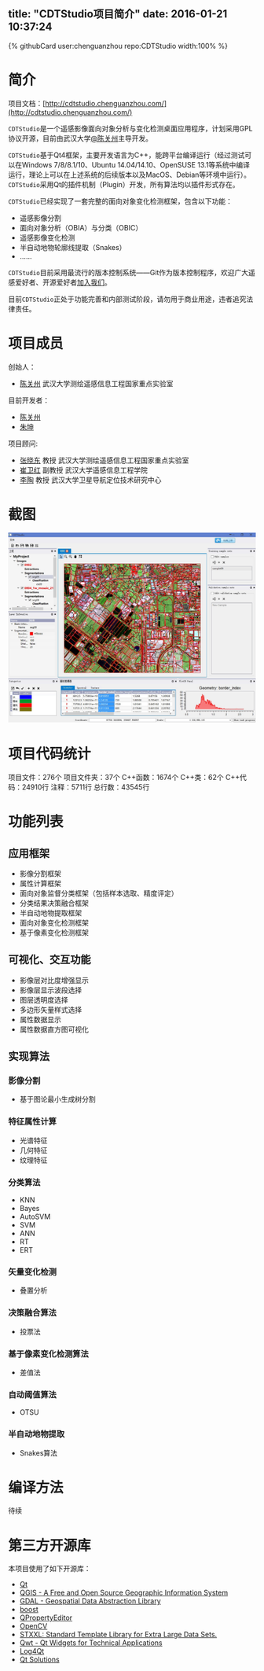title: "CDTStudio项目简介"
date: 2016-01-21 10:37:24
---
{% githubCard user:chenguanzhou repo:CDTStudio width:100% %}

简介
=================

<!-- 项目主页：[https://github.com/chenguanzhou/CDTStudio](https://github.com/chenguanzhou/CDTStudio) -->
项目文档：[http://cdtstudio.chenguanzhou.com/](http://cdtstudio.chenguanzhou.com/)

`CDTStudio`是一个遥感影像面向对象分析与变化检测桌面应用程序，计划采用GPL协议开源，目前由武汉大学[@陈关州](/about)主导开发。

`CDTStudio`基于Qt4框架，主要开发语言为C++，能跨平台编译运行（经过测试可以在Windows 7/8/8.1/10、Ubuntu 14.04/14.10、OpenSUSE 13.1等系统中编译运行，理论上可以在上述系统的后续版本以及MacOS、Debian等环境中运行）。`CDTStudio`采用Qt的插件机制（Plugin）开发，所有算法均以插件形式存在。

`CDTStudio`已经实现了一套完整的面向对象变化检测框架，包含以下功能：

* 遥感影像分割
* 面向对象分析（OBIA）与分类（OBIC）
* 遥感影像变化检测
* 半自动地物轮廓线提取（Snakes）
* ......


`CDTStudio`目前采用最流行的版本控制系统——Git作为版本控制程序，欢迎广大遥感爱好者、开源爱好者[加入我们](/cdtstudio/join.html)。

目前`CDTStudio`正处于功能完善和内部测试阶段，请勿用于商业用途，违者追究法律责任。

项目成员
=================

创始人：
* [陈关州](/about)	武汉大学测绘遥感信息工程国家重点实验室 

目前开发者：
* [陈关州](/about)
* [朱坤](https://cveo.github.io/members/zhukun)

项目顾问:
* [张晓东](https://cveo.github.io)	教授   武汉大学测绘遥感信息工程国家重点实验室
* [崔卫红](https://rsiecd.github.io/)	副教授 武汉大学遥感信息工程学院
* [李陶](http://gnsscenter.whu.edu.cn/szdw/js/2015-09-02/183.html)	教授	武汉大学卫星导航定位技术研究中心

截图
=================
![CDTStudio](/images/CDTStudio/screenshot.jpg "CDTStudio截图")

项目代码统计
=================
项目文件：276个
项目文件夹：37个
C++函数：1674个
C++类：62个
C++代码：24910行
注释：5711行
总行数：43545行

功能列表
=================

## 应用框架
* 影像分割框架
* 属性计算框架
* 面向对象监督分类框架（包括样本选取、精度评定）
* 分类结果决策融合框架
* 半自动地物提取框架
* 面向对象变化检测框架
* 基于像素变化检测框架

## 可视化、交互功能
* 影像层对比度增强显示
* 影像层显示波段选择
* 图层透明度选择
* 多边形矢量样式选择
* 属性数据显示
* 属性数据直方图可视化

## 实现算法
### 影像分割

* 基于图论最小生成树分割

### 特征属性计算
* 光谱特征
* 几何特征
* 纹理特征		

### 分类算法
* KNN
* Bayes
* AutoSVM
* SVM
* ANN
* RT
* ERT

### 矢量变化检测
* 叠置分析

### 决策融合算法
* 投票法

### 基于像素变化检测算法
* 差值法

### 自动阈值算法
* OTSU

### 半自动地物提取
* Snakes算法

编译方法
=================
待续

第三方开源库
=================
本项目使用了如下开源库：

* [Qt](http://www.qt.io)
* [QGIS - A Free and Open Source Geographic Information System](http://www.qgis.org)
* [GDAL - Geospatial Data Abstraction Library ](http://www.gdal.org/)
* [boost](http://www.boost.org/)
* [QPropertyEditor](https://github.com/chenguanzhou/QPropertyEditor)
* [OpenCV](http://opencv.org/)
* [STXXL: Standard Template Library for Extra Large Data Sets.](http://stxxl.sourceforge.net/)
* [Qwt - Qt Widgets for Technical Applications ](http://qwt.sourceforge.net/)
* [Log4Qt](http://log4qt.sourceforge.net/)
* [Qt Solutions](https://qt.gitorious.org/qt-solutions)
